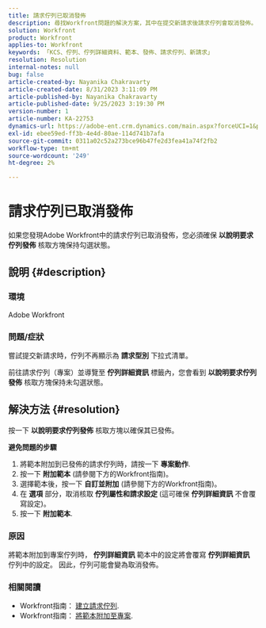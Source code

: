 ```yaml
---
title: 請求佇列已取消發佈
description: 尋找Workfront問題的解決方案，其中在提交新請求後請求佇列會取消發佈。
solution: Workfront
product: Workfront
applies-to: Workfront
keywords: 「KCS、佇列、佇列詳細資料、範本、發佈、請求佇列、新請求」
resolution: Resolution
internal-notes: null
bug: false
article-created-by: Nayanika Chakravarty
article-created-date: 8/31/2023 3:11:09 PM
article-published-by: Nayanika Chakravarty
article-published-date: 9/25/2023 3:19:30 PM
version-number: 1
article-number: KA-22753
dynamics-url: https://adobe-ent.crm.dynamics.com/main.aspx?forceUCI=1&pagetype=entityrecord&etn=knowledgearticle&id=2d4c8498-1048-ee11-be6d-6045bd006e5a
exl-id: ebee59ed-ff3b-4e4d-80ae-114d741b7afa
source-git-commit: 0311a02c52a273bce96b47fe2d3fea41a74f2fb2
workflow-type: tm+mt
source-wordcount: '249'
ht-degree: 2%

---
```


# 請求佇列已取消發佈


如果您發現Adobe Workfront中的請求佇列已取消發佈，您必須確保 <b>以說明要求佇列發佈</b> 核取方塊保持勾選狀態。

## 說明 {#description}


### 環境

Adobe Workfront

### 問題/症狀

嘗試提交新請求時，佇列不再顯示為 <b>請求型別</b> 下拉式清單。

前往請求佇列（專案）並導覽至 <b>佇列詳細資訊</b> 標籤內，您會看到 <b>以說明要求佇列發佈</b> 核取方塊保持未勾選狀態。


## 解決方法 {#resolution}


按一下 <b>以說明要求佇列發佈</b> 核取方塊以確保其已發佈。

<b>避免問題的步驟</b>

1. 將範本附加到已發佈的請求佇列時，請按一下 <b>專案動作</b>.
2. 按一下 <b>附加範本</b> (請參閱下方的Workfront指南)。
3. 選擇範本後，按一下 <b>自訂並附加</b> (請參閱下方的Workfront指南)。
4. 在 <b>選項</b> 部分，取消核取 <b>佇列屬性和請求設定 </b>(這可確保 <b>佇列詳細資訊</b> 不會覆寫設定)。
5. 按一下 <b>附加範本</b>.


### 原因

將範本附加到專案佇列時， <b>佇列詳細資訊</b> 範本中的設定將會覆寫 <b>佇列詳細資訊</b> 佇列中的設定。 因此，佇列可能會變為取消發佈。

### 相關閱讀

- Workfront指南： [建立請求佇列](https://experienceleague.adobe.com/docs/workfront/using/manage-work/requests/create-and-manage-request-queues/create-request-queue.html).
- Workfront指南： [將範本附加至專案](https://experienceleague.adobe.com/docs/workfront/using/manage-work/projects/create-and-manage-project-templates/attach-template-to-project.html).
